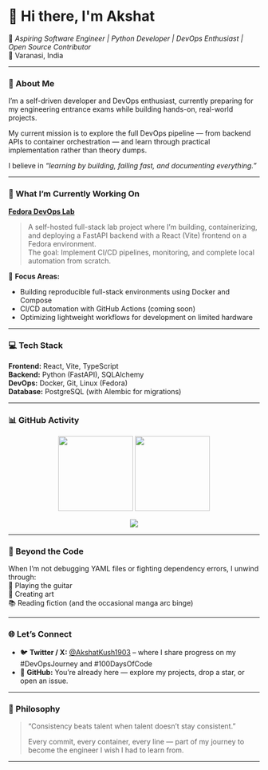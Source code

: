 # 👋 Hi there, I'm Akshat  

🚀 *Aspiring Software Engineer | Python Developer | DevOps Enthusiast | Open Source Contributor*  
📍 Varanasi, India  

---

### 🌱 About Me  

I’m a self-driven developer and DevOps enthusiast, currently preparing for my engineering entrance exams while building hands-on, real-world projects.  

My current mission is to explore the full DevOps pipeline — from backend APIs to container orchestration — and learn through practical implementation rather than theory dumps.  

I believe in *“learning by building, failing fast, and documenting everything.”*  

---

### 🧩 What I’m Currently Working On  

**[Fedora DevOps Lab](https://github.com/akshat1903kk/fedora-devops-lab)**  
> A self-hosted full-stack lab project where I’m building, containerizing, and deploying a FastAPI backend with a React (Vite) frontend on a Fedora environment.  
> The goal: Implement CI/CD pipelines, monitoring, and complete local automation from scratch.  

🧠 **Focus Areas:**  
- Building reproducible full-stack environments using Docker and Compose  
- CI/CD automation with GitHub Actions (coming soon)  
- Optimizing lightweight workflows for development on limited hardware  

---

### 💻 Tech Stack  

**Frontend:** React, Vite, TypeScript  
**Backend:** Python (FastAPI), SQLAlchemy  
**DevOps:** Docker, Git, Linux (Fedora)  
**Database:** PostgreSQL (with Alembic for migrations)  

---

### 📊 GitHub Activity  

<p align="center">
  <img src="https://github-readme-stats.vercel.app/api?username=akshat1903kk&show_icons=true&theme=github_dark&hide_border=true" height="150" />
  <img src="https://github-readme-streak-stats.herokuapp.com/?user=akshat1903kk&theme=github-dark-blue&hide_border=true" height="150" />
</p>

<p align="center">
  <img src="https://github-readme-activity-graph.vercel.app/graph?username=akshat1903kk&bg_color=0D1117&color=58A6FF&line=58A6FF&point=FFFFFF&hide_border=true" />
</p>

---

### 🎨 Beyond the Code  

When I’m not debugging YAML files or fighting dependency errors, I unwind through:  
🎸 Playing the guitar  
🎨 Creating art  
📚 Reading fiction (and the occasional manga arc binge)  

---

### 🌐 Let’s Connect  

- 🐦 **Twitter / X:** [@AkshatKush1903](https://x.com/AkshatKush1903) – where I share progress on my #DevOpsJourney and #100DaysOfCode  
- 🧭 **GitHub:** You’re already here — explore my projects, drop a star, or open an issue.  

---

### 🧠 Philosophy  

> “Consistency beats talent when talent doesn’t stay consistent.”  
>  
> Every commit, every container, every line — part of my journey to become the engineer I wish I had to learn from.  

---